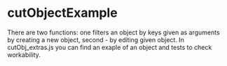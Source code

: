 # cutObjectExample
There are two functions: one filters an object by keys given as arguments by creating a new object, second - by editing given object.
In cutObj_extras.js you can find an exaple of an object and tests to check workability.
